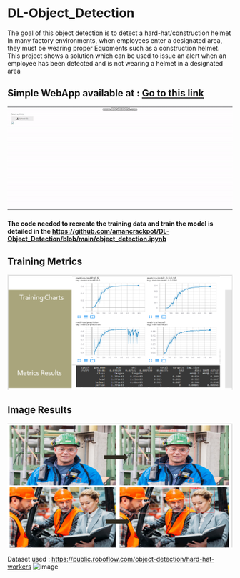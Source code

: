 # DL-Object_Detection
The goal of this object detection is to detect a hard-hat/construction helmet
In many factory environments, when employees enter a designated area, they must be wearing proper Equoments such as a construction helmet. 
This project shows a solution which can be used to issue an alert  when an employee has been detected and is not wearing a helmet in a designated area

## Simple WebApp available at : <a href="https://mybinder.org/v2/gh/amancrackpot/DL-Object_Detection/main?urlpath=%2Fvoila%2Frender%2FDeployment.ipynb">Go to this link</a>
![demo](https://github.com/amancrackpot/DL-Object_Detection/blob/main/Results/object-webapp.gif)

#### The code needed to recreate the training data and train the model is detailed in the https://github.com/amancrackpot/DL-Object_Detection/blob/main/object_detection.ipynb

## Training Metrics
![Train metrics](https://github.com/amancrackpot/DL-Object_Detection/blob/main/Results/Annotation%202021-06-13%20130329.png?raw=true)

## Image Results
![Image Results](https://github.com/amancrackpot/DL-Object_Detection/blob/main/Results/Annotation%202021-06-13%20130402.png)


Dataset used : https://public.roboflow.com/object-detection/hard-hat-workers
![image](https://user-images.githubusercontent.com/59706418/121799042-6853d180-cc47-11eb-886c-ad1a19a05fb8.png)
